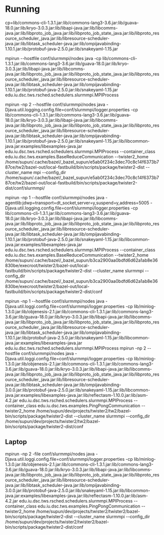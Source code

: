# Running

cp=lib/commons-cli-1.3.1.jar:lib/commons-lang3-3.6.jar:lib/guava-18.0.jar:lib/kryo-3.0.3.jar:lib/libapi-java.jar:lib/libcomms-java.jar:lib/libproto_job_java.jar:lib/libproto_job_state_java.jar:lib/libproto_resource_scheduler_java.jar:lib/libresource-scheduler-java.jar:lib/libtask_scheduler-java.jar:lib/ompijavabinding-1.10.1.jar:lib/protobuf-java-2.5.0.jar:lib/snakeyaml-1.15.jar

mpirun --hostfile conf/slurmmpi/nodes java -cp lib/commons-cli-1.3.1.jar:lib/commons-lang3-3.6.jar:lib/guava-18.0.jar:lib/kryo-3.0.3.jar:lib/libapi-java.jar:lib/libcomms-java.jar:lib/libproto_job_java.jar:lib/libproto_job_state_java.jar:lib/libproto_resource_scheduler_java.jar:lib/libresource-scheduler-java.jar:lib/libtask_scheduler-java.jar:lib/ompijavabinding-1.10.1.jar:lib/protobuf-java-2.5.0.jar:lib/snakeyaml-1.15.jar  edu.iu.dsc.tws.rsched.schedulers.slurmmpi.MPIProcess
   
mpirun -np 2 --hostfile conf/slurmmpi/nodes java -Djava.util.logging.config.file=conf/slurmmpi/logger.properties -cp lib/commons-cli-1.3.1.jar:lib/commons-lang3-3.6.jar:lib/guava-18.0.jar:lib/kryo-3.0.3.jar:lib/libapi-java.jar:lib/libcomms-java.jar:lib/libproto_job_java.jar:lib/libproto_job_state_java.jar:lib/libproto_resource_scheduler_java.jar:lib/libresource-scheduler-java.jar:lib/libtask_scheduler-java.jar:lib/ompijavabinding-1.10.1.jar:lib/protobuf-java-2.5.0.jar:lib/snakeyaml-1.15.jar:lib/libcommon-java.jar:examples/libexamples-java.jar  edu.iu.dsc.tws.rsched.schedulers.slurmmpi.MPIProcess --container_class edu.iu.dsc.tws.examples.BaseReduceCommunication --twister2_home /home/supun/.cache/bazel/_bazel_supun/e5ab0f234c3dec70c8c14f6373b787ce/tw2/bazel-out/local-fastbuild/bin/scripts/package/twister2-dist --cluster_name mpi --config_dir /home/supun/.cache/bazel/_bazel_supun/e5ab0f234c3dec70c8c14f6373b787ce/tw2/bazel-out/local-fastbuild/bin/scripts/package/twister2-dist/conf/slurmmpi/
   
mpirun -np 1 --hostfile conf/slurmmpi/nodes java -agentlib:jdwp=transport=dt_socket,server=y,suspend=y,address=5005 -Djava.util.logging.config.file=conf/slurmmpi/logger.properties -cp lib/commons-cli-1.3.1.jar:lib/commons-lang3-3.6.jar:lib/guava-18.0.jar:lib/kryo-3.0.3.jar:lib/libapi-java.jar:lib/libcomms-java.jar:lib/libproto_job_java.jar:lib/libproto_job_state_java.jar:lib/libproto_resource_scheduler_java.jar:lib/libresource-scheduler-java.jar:lib/libtask_scheduler-java.jar:lib/ompijavabinding-1.10.1.jar:lib/protobuf-java-2.5.0.jar:lib/snakeyaml-1.15.jar:lib/libcommon-java.jar:examples/libexamples-java.jar  edu.iu.dsc.tws.rsched.schedulers.slurmmpi.MPIProcess --container_class edu.iu.dsc.tws.examples.BaseReduceCommunication --twister2_home /home/supun/.cache/bazel/_bazel_supun/b3ca2900aa0bdfd6d62a1ab8e36830be/execroot/twister2/bazel-out/local-fastbuild/bin/scripts/package/twister2-dist --cluster_name slurmmpi --config_dir /home/supun/.cache/bazel/_bazel_supun/b3ca2900aa0bdfd6d62a1ab8e36830be/execroot/twister2/bazel-out/local-fastbuild/bin/scripts/package/twister2-dist/conf
   
mpirun -np 1 --hostfile conf/slurmmpi/nodes java -Djava.util.loggi.config.file=conf/slurmmpi/logger.properties -cp lib/minlog-1.3.0.jar:lib/objenesis-2.1.jar:lib/commons-cli-1.3.1.jar:lib/commons-lang3-3.6.jar:lib/guava-18.0.jar:lib/kryo-3.0.3.jar:lib/libapi-java.jar:lib/libcomms-java.jar:lib/libproto_job_java.jar:lib/libproto_job_state_java.jar:lib/libproto_resource_scheduler_java.jar:lib/libresource-scheduler-java.jar:lib/libtask_scheduler-java.jar:lib/ompijavabinding-1.10.1.jar:lib/protobuf-java-2.5.0.jar:lib/snakeyaml-1.15.jar:lib/libcommon-java.jar:examples/libexamples-java.jar  edu.iu.dsc.tws.rsched.schedulers.slurmmpi.MPIProcess mpirun -np 2 --hostfile conf/slurmmpi/nodes java -Djava.util.loggi.config.file=conf/slurmmpi/logger.properties -cp lib/minlog-1.3.0.jar:lib/objenesis-2.1.jar:lib/commons-cli-1.3.1.jar:lib/commons-lang3-3.6.jar:lib/guava-18.0.jar:lib/kryo-3.0.3.jar:lib/libapi-java.jar:lib/libcomms-java.jar:lib/libproto_job_java.jar:lib/libproto_job_state_java.jar:lib/libproto_resource_scheduler_java.jar:lib/libresource-scheduler-java.jar:lib/libtask_scheduler-java.jar:lib/ompijavabinding-3.0.0.jar:lib/protobuf-java-2.5.0.jar:lib/snakeyaml-1.15.jar:lib/libcommon-java.jar:examples/libexamples-java.jar:lib/reflectasm-1.10.0.jar:lib/asm-4.2.jar edu.iu.dsc.tws.rsched.schedulers.slurmmpi.MPIProcess --container_class edu.iu.dsc.tws.examples.PingPongCommunication --twister2_home /home/supun/dev/projects/twister2/tw2/bazel-bin/scripts/package/twister2-dist --cluster_name slurmmpi --config_dir /home/supun/dev/projects/twister2/tw2/bazel-bin/scripts/package/twister2-dist/conf
   
Laptop
------
   
mpirun -np 2 -file conf/slurmmpi/nodes java -Djava.util.loggi.config.file=conf/slurmmpi/logger.properties -cp lib/minlog-1.3.0.jar:lib/objenesis-2.1.jar:lib/commons-cli-1.3.1.jar:lib/commons-lang3-3.6.jar:lib/guava-18.0.jar:lib/kryo-3.0.3.jar:lib/libapi-java.jar:lib/libcomms-java.jar:lib/libproto_job_java.jar:lib/libproto_job_state_java.jar:lib/libproto_resource_scheduler_java.jar:lib/libresource-scheduler-java.jar:lib/libtask_scheduler-java.jar:lib/ompijavabinding-3.0.0.jar:lib/protobuf-java-2.5.0.jar:lib/snakeyaml-1.15.jar:lib/libcommon-java.jar:examples/libexamples-java.jar:lib/reflectasm-1.10.0.jar:lib/asm-4.2.jar edu.iu.dsc.tws.rsched.schedulers.slurmmpi.MPIProcess --container_class edu.iu.dsc.tws.examples.PingPongCommunication --twister2_home /home/supun/dev/projects/twister2/twister2/bazel-bin/scripts/package/twister2-dist --cluster_name slurmmpi --config_dir /home/supun/dev/projects/twister2/twister2/bazel-bin/scripts/package/twister2-dist/conf   
   
